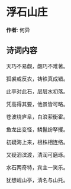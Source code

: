 # 浮石山庄

**作者**: 何异

## 诗词内容

天巧不易觑，觑巧不难著。

狐裘或反衣，铸铁真成错。

此亭对此石，层层水初落。

凭高得其要，他景皆可略。

苍波绕庐阜，白浪萦衡霍。

鱼龙出变怪，鳞鬣纷拏攫。

初疑海上来，根株相连络。

又疑泗滨渡，清润可磨琢。

水石两奇特，宾主一笑乐。

犹想岘山亭，清名与山托。


